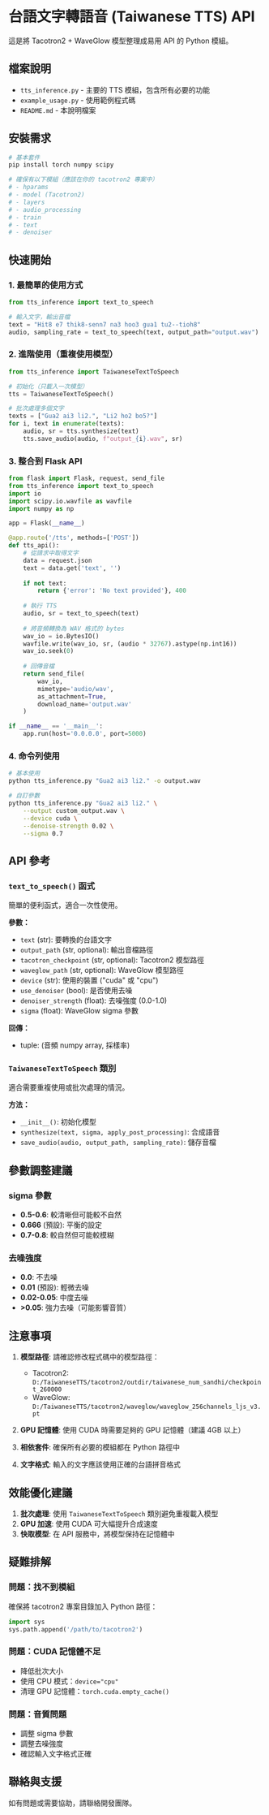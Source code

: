 # 台語文字轉語音 (Taiwanese TTS) API

這是將 Tacotron2 + WaveGlow 模型整理成易用 API 的 Python 模組。

## 檔案說明

- `tts_inference.py` - 主要的 TTS 模組，包含所有必要的功能
- `example_usage.py` - 使用範例程式碼
- `README.md` - 本說明檔案

## 安裝需求

```bash
# 基本套件
pip install torch numpy scipy

# 確保有以下模組（應該在你的 tacotron2 專案中）
# - hparams
# - model (Tacotron2)
# - layers
# - audio_processing
# - train
# - text
# - denoiser
```

## 快速開始

### 1. 最簡單的使用方式

```python
from tts_inference import text_to_speech

# 輸入文字，輸出音檔
text = "Hit8 e7 thik8-senn7 na3 hoo3 gua1 tu2--tioh8"
audio, sampling_rate = text_to_speech(text, output_path="output.wav")
```

### 2. 進階使用（重複使用模型）

```python
from tts_inference import TaiwaneseTextToSpeech

# 初始化（只載入一次模型）
tts = TaiwaneseTextToSpeech()

# 批次處理多個文字
texts = ["Gua2 ai3 li2.", "Li2 ho2 bo5?"]
for i, text in enumerate(texts):
    audio, sr = tts.synthesize(text)
    tts.save_audio(audio, f"output_{i}.wav", sr)
```

### 3. 整合到 Flask API

```python
from flask import Flask, request, send_file
from tts_inference import text_to_speech
import io
import scipy.io.wavfile as wavfile
import numpy as np

app = Flask(__name__)

@app.route('/tts', methods=['POST'])
def tts_api():
    # 從請求中取得文字
    data = request.json
    text = data.get('text', '')
    
    if not text:
        return {'error': 'No text provided'}, 400
    
    # 執行 TTS
    audio, sr = text_to_speech(text)
    
    # 將音頻轉換為 WAV 格式的 bytes
    wav_io = io.BytesIO()
    wavfile.write(wav_io, sr, (audio * 32767).astype(np.int16))
    wav_io.seek(0)
    
    # 回傳音檔
    return send_file(
        wav_io,
        mimetype='audio/wav',
        as_attachment=True,
        download_name='output.wav'
    )

if __name__ == '__main__':
    app.run(host='0.0.0.0', port=5000)
```

### 4. 命令列使用

```bash
# 基本使用
python tts_inference.py "Gua2 ai3 li2." -o output.wav

# 自訂參數
python tts_inference.py "Gua2 ai3 li2." \
    --output custom_output.wav \
    --device cuda \
    --denoise-strength 0.02 \
    --sigma 0.7
```

## API 參考

### `text_to_speech()` 函式

簡單的便利函式，適合一次性使用。

**參數：**
- `text` (str): 要轉換的台語文字
- `output_path` (str, optional): 輸出音檔路徑
- `tacotron_checkpoint` (str, optional): Tacotron2 模型路徑
- `waveglow_path` (str, optional): WaveGlow 模型路徑
- `device` (str): 使用的裝置 ("cuda" 或 "cpu")
- `use_denoiser` (bool): 是否使用去噪
- `denoiser_strength` (float): 去噪強度 (0.0-1.0)
- `sigma` (float): WaveGlow sigma 參數

**回傳：**
- tuple: (音頻 numpy array, 採樣率)

### `TaiwaneseTextToSpeech` 類別

適合需要重複使用或批次處理的情況。

**方法：**
- `__init__()`: 初始化模型
- `synthesize(text, sigma, apply_post_processing)`: 合成語音
- `save_audio(audio, output_path, sampling_rate)`: 儲存音檔

## 參數調整建議

### sigma 參數
- **0.5-0.6**: 較清晰但可能較不自然
- **0.666** (預設): 平衡的設定
- **0.7-0.8**: 較自然但可能較模糊

### 去噪強度
- **0.0**: 不去噪
- **0.01** (預設): 輕微去噪
- **0.02-0.05**: 中度去噪
- **>0.05**: 強力去噪（可能影響音質）

## 注意事項

1. **模型路徑**: 請確認修改程式碼中的模型路徑：
   - Tacotron2: `D:/TaiwaneseTTS/tacotron2/outdir/taiwanese_num_sandhi/checkpoint_260000`
   - WaveGlow: `D:/TaiwaneseTTS/tacotron2/waveglow/waveglow_256channels_ljs_v3.pt`

2. **GPU 記憶體**: 使用 CUDA 時需要足夠的 GPU 記憶體（建議 4GB 以上）

3. **相依套件**: 確保所有必要的模組都在 Python 路徑中

4. **文字格式**: 輸入的文字應該使用正確的台語拼音格式

## 效能優化建議

1. **批次處理**: 使用 `TaiwaneseTextToSpeech` 類別避免重複載入模型
2. **GPU 加速**: 使用 CUDA 可大幅提升合成速度
3. **快取模型**: 在 API 服務中，將模型保持在記憶體中

## 疑難排解

### 問題：找不到模組
確保將 tacotron2 專案目錄加入 Python 路徑：
```python
import sys
sys.path.append('/path/to/tacotron2')
```

### 問題：CUDA 記憶體不足
- 降低批次大小
- 使用 CPU 模式：`device="cpu"`
- 清理 GPU 記憶體：`torch.cuda.empty_cache()`

### 問題：音質問題
- 調整 sigma 參數
- 調整去噪強度
- 確認輸入文字格式正確

## 聯絡與支援

如有問題或需要協助，請聯絡開發團隊。
